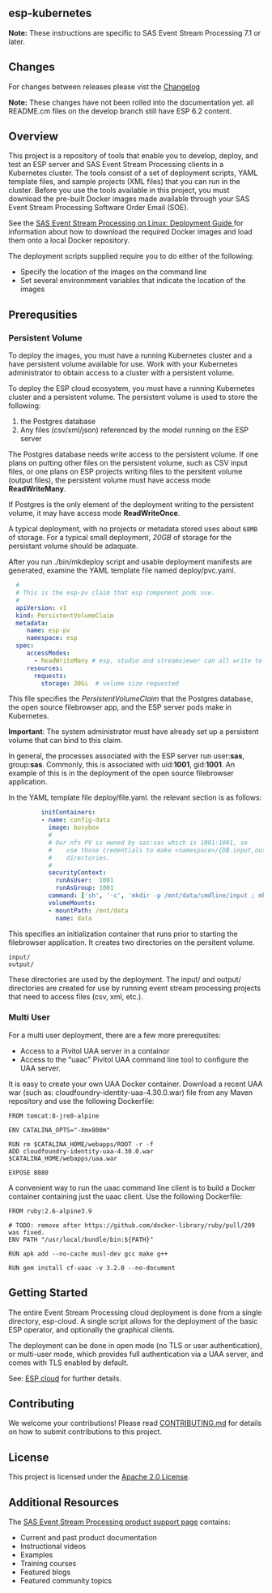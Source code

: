 ## esp-kubernetes

**Note:** These instructions are specific to SAS Event Stream Processing 7.1 or later.

## Changes
For changes between releases please vist the [Changelog](CHANGELOG.md)

**Note:** These changes have not been rolled into the documentation yet. all README.cm files on the develop branch still have ESP 6.2 content. 

## Overview
This project is a repository of tools that enable you to develop, deploy, and test an ESP server and SAS Event Stream Processing 
clients in a Kubernetes cluster.  The tools consist of a set of deployment scripts, YAML template files, and sample projects (XML files) that you can run in the cluster. Before you use the tools available in this project, you must download the pre-built Docker images made available through your 
SAS Event Stream Processing Software Order Email (SOE).  

See the 
[SAS Event Stream Processing on Linux: Deployment Guide ](http://pubshelpcenter.unx.sas.com:8080/test/?cdcId=espcdc&cdcVersion=6.2&docsetId=dplyesp0phy0lax&docsetTarget=titlepage.htm&locale=en) for information about how to download the required Docker images and load them onto a local Docker repository. 

The deployment scripts supplied require you to do either of the following:
* Specify the location of the images on the command line
* Set several environmment variables that indicate the location of the images

## Prerequsities

### Persistent Volume
To deploy the images, you must have a running Kubernetes cluster and a have persistent volume available for use.  Work with your Kubernetes administrator to obtain access to a cluster with a persistent volume.

To deploy the ESP cloud ecosystem, you must have a running Kubernetes cluster and a persistent volume. The persistent volume is used to store the following:

1. the Postgres database
2. Any files (csv/xml/json) referenced by the model running on the ESP server

The Postgres database needs write access to the persistent volume. If one plans on putting other files on the persistent volume, such as CSV input files, or one plans on ESP projects writing files to the persitent volume (output files), the persistent volume must have access mode **ReadWriteMany**. 

If Postgres is the only element of the deployment writing to the persistent volume, it may have access mode **ReadWriteOnce**. 

A typical deployment, with no projects or metadata stored uses about `68MB` of storage. For a typical small deployment, *20GB* of storage for the persistant volume should be adaquate. 
 
After you run ./bin/mkdeploy script and usable deployment manifests are
generated, examine the YAML template file named deploy/pvc.yaml.

```yaml
  #
  # This is the esp-pv claim that esp component pods use.
  #
  apiVersion: v1
  kind: PersistentVolumeClaim
  metadata:
     name: esp-pv
     namespace: esp
  spec:
     accessModes:
       - ReadWriteMany # esp, studio and streamviewer can all write to this space
     resources:
       requests:
         storage: 20Gi  # volume size requested
```

This file specifies the *PersistentVolumeClaim* that the Postgres database, the open source filebrowser app,  and the ESP
server pods make in Kubernetes. 

**Important**: The system administrator must have already set up a persistent volume that can bind to this claim.

In general, the processes associated with the ESP server run user:**sas**, group:**sas**. Commonly, 
this is associated with uid:**1001**, gid:**1001**. An example of this is in the deployment of the open source filebrowser
application.

In the YAML template file deploy/file.yaml. the relevant section is as follows:

```yaml
         initContainers:
         - name: config-data
           image: busybox
           #
           # Our nfs PV is owned by sas:sas which is 1001:1001, so
           #    use those credentials to make <namespace>/{DB.input,output}
           #    directories.
           #
           securityContext:
             runAsUser:  1001
             runAsGroup: 1001
           command: ['sh', '-c', 'mkdir -p /mnt/data/cmdline/input ; mkdir -p /mnt/data/cmdline/output ; touch /db/filebrowser.db']
           volumeMounts:
           - mountPath: /mnt/data
             name: data
```

This specifies an initialization container that runs prior to starting the
filebrowser application. It creates two directories on the persitent volume. 

    input/
    output/

These directories are used by the deployment. The input/ and output/ directories are created
for use by running event stream processing projects that need to access files (csv, xml, etc.).

### Multi User
For a multi user deployment, there are a few more prerequsites:
* Access to a Pivitol UAA server in a containor
* Access to the "uaac" Pivitol UAA command line tool to configure the UAA server.

It is easy to create your own UAA Docker container. Download a recent UAA war (such as: cloudfoundry-identity-uaa-4.30.0.war) file from any Maven repository and use the following Dockerfile:

```
FROM tomcat:8-jre8-alpine

ENV CATALINA_OPTS="-Xmx800m"

RUN rm $CATALINA_HOME/webapps/ROOT -r -f
ADD cloudfoundry-identity-uaa-4.30.0.war $CATALINA_HOME/webapps/uaa.war

EXPOSE 8080
```

A convenient way to run the uaac command line client is to build a Docker container containing just the uaac client.
Use the following Dockerfile:
```
FROM ruby:2.6-alpine3.9

# TODO: remove after https://github.com/docker-library/ruby/pull/209 was fixed.
ENV PATH "/usr/local/bundle/bin:${PATH}"

RUN apk add --no-cache musl-dev gcc make g++

RUN gem install cf-uaac -v 3.2.0 --no-document
```

## Getting Started

The entire Event Stream Processing cloud deployment is done from a single directory, esp-cloud. A single script allows 
for the deployment of the basic ESP operator, and optionally the graphical clients. 

The deployment can be done in open mode (no TLS or user authentication), or multi-user mode, which provides full authentication via a UAA server, and comes with TLS enabled by default. 

See: [ESP cloud](/esp-cloud) for further details. 


## Contributing

We welcome your contributions! Please read [CONTRIBUTING.md](CONTRIBUTING.md) for details on how to submit contributions to this project.

## License

This project is licensed under the [Apache 2.0 License](LICENSE).

## Additional Resources

The [SAS Event Stream Processing product support page](https://support.sas.com/en/software/event-stream-processing-support.html)
contains:
* Current and past product documentation
* Instructional videos
* Examples
* Training courses
* Featured blogs
* Featured community topics
